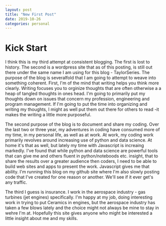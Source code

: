 ```yaml
---
layout: post
title: "New First Post"
date: 2019-10-26
categories: personal
---
```


# Kick Start

I think this is my third attempt at consistent blogging.  The first is lost to history.  The second is a wordpress site that as of this posting, is still out there under the same name I am using for this blog - TaylorSeries.  The purpose of the blog is severalfold that I am going to attempt to weave into something coherent.  First, I'm of the mind that writing helps you think more clearly.  Writing focuses you to orginize thoughts that are often otherwise a a heap of tangled thoughts in ones head. I'm going to primarily put my thoughts down on issues that concern my profession, engineering and program management. If I'm going to put the time into organizing and writing my thoughts, I might as well put them out there for others to read -it makes the writing a little more purposeful.  

The second purpose of the blog is to document and share my coding.  Over the last two or three year, my adventures in coding have consumed more of my time, in my personal life, as well as at work.  At work, my coding work primarily revolves around increasing use of python and data science.  At home it's that as well, but lately my time with Javascript is increaing markedly.  I've found that while python and data science are powerful tools that can give me and others fluent in python/noteboods etc. insight, that to share the results over a greater audience then coders, I need to be able to build web sites and apps to present the work.  Javascript gives me that ability. I'm running this blog on my github site where I'm also slowly posting code that I've created for one reason or another.  We'll see if it ever get's any traffic.

The third I guess is insurance.  I work in the aerospace industry - gas turbines (jet engines) specifically.  I'm happy at my job, doing interesting work in trying to put Ceramics in engines, but the aerospace industry has taken a few blows lately and the choice might not always be mine to stay in wehre I'm at.  Hopefully this site gives anyone who might be interested a little insight about me and my skills.
